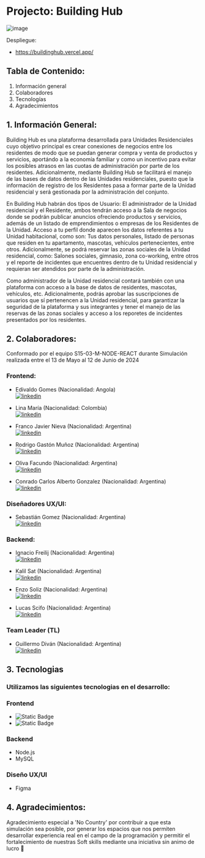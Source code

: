# Projecto: Building Hub
![image](https://github.com/No-Country/s15-03-m-node-react/assets/66230572/f1ca7b8d-e475-49d4-8748-80acdf7435a1)




Despliegue: 
- https://buildinghub.vercel.app/

## Tabla de Contenido:
1. Información general
2. Colaboradores
3. Tecnologías
4. Agradecimientos


## 1. Información General: 

Building Hub es una plataforma desarrollada para Unidades Residenciales cuyo objetivo principal es crear conexiones de negocios entre los residentes de modo que se puedan generar compra y venta de productos y servicios, aportándo a la economía familiar y como un incentivo para evitar los posibles atrasos en las cuotas de administración por parte de los residentes. Adicionalmente, mediante Building Hub se facilitará el manejo de las bases de datos dentro de las Unidades residenciales, puesto que la información de registro de los Residentes pasa a formar parte de la Unidad residencial y será gestionada por la administración del conjunto. <br> 

En Building Hub habrán dos tipos de Usuario: El administrador de la Unidad residencial y el Residente, ambos tendrán acceso a la Sala de negocios donde se podrán publicar anuncios ofreciendo productos y servicios, además de un listado de emprendimientos o empresas de los Residentes de la Unidad. Acceso a tu perfil donde aparecen los datos referentes a tu Unidad habitacional, como son: Tus datos personales, listado de personas que residen en tu apartamento, mascotas, vehículos pertenecientes, entre otros. Adicionalmente, se podrá reservar las zonas sociales de la Unidad residencial, como: Salones sociales, gimnasio, zona co-working, entre otros y el reporte de incidentes que encuentres dentro de tu Unidad residencial y requieran ser atendidos por parte de la administración. <br> 

Como administrador de la Unidad residencial contará también con una plataforma con acceso a la base de datos de residentes, mascotas, vehículos, etc. Adicionalmente, podrás aprobar las suscripciones de usuarios que sí pertenencen a la Unidad residencial, para garantizar la seguridad de la plataforma y sus integrantes y tener el manejo de las reservas de las zonas sociales y acceso a los reporetes de incidentes presentados por los residentes. <br> 



## 2. Colaboradores: 

Conformado por el equipo S15-03-M-NODE-REACT durante Simulación realizada entre el 13 de Mayo al 12 de Junio de 2024 

### Frontend:

- Edivaldo Gomes (Nacionalidad: Angola) <br> [![linkedin](https://img.shields.io/badge/linkedin-0A66C2?style=for-the-badge&logo=linkedin&logoColor=white)](https://www.linkedin.com/)

- Lina María (Nacionalidad: Colombia) <br> [![linkedin](https://img.shields.io/badge/linkedin-0A66C2?style=for-the-badge&logo=linkedin&logoColor=white)](https://www.linkedin.com/in/lina-mar%C3%ADa-cardona-giraldo)

- Franco Javier Nieva (Nacionalidad: Argentina) <br> [![linkedin](https://img.shields.io/badge/linkedin-0A66C2?style=for-the-badge&logo=linkedin&logoColor=white)](https://www.linkedin.com/in/francojnieva/)

- Rodrigo Gastón Muñoz (Nacionalidad: Argentina) <br> [![linkedin](https://img.shields.io/badge/linkedin-0A66C2?style=for-the-badge&logo=linkedin&logoColor=white)](https://www.linkedin.com/in/rodrigo-muñoz-389825223/)

- Oliva Facundo (Nacionalidad: Argentina) <br> [![linkedin](https://img.shields.io/badge/linkedin-0A66C2?style=for-the-badge&logo=linkedin&logoColor=white)](https://www.linkedin.com/in/facundo-oliva-0999bb252)

- Conrado Carlos Alberto Gonzalez (Nacionalidad: Argentina) <br> [![linkedin](https://img.shields.io/badge/linkedin-0A66C2?style=for-the-badge&logo=linkedin&logoColor=white)](https://www.linkedin.com/)
    

### Diseñadores UX/UI:

- Sebastián Gomez (Nacionalidad: Argentina) <br> [![linkedin](https://img.shields.io/badge/linkedin-0A66C2?style=for-the-badge&logo=linkedin&logoColor=white)](https://www.linkedin.com/in/sebasr-gomez90/)


### Backend:

- Ignacio Freilij (Nacionalidad: Argentina) <br> [![linkedin](https://img.shields.io/badge/linkedin-0A66C2?style=for-the-badge&logo=linkedin&logoColor=white)](https://www.linkedin.com/in/ignacio-freilij/)

- Kalil Sat (Nacionalidad: Argentina) <br> [![linkedin](https://img.shields.io/badge/linkedin-0A66C2?style=for-the-badge&logo=linkedin&logoColor=white)](https://www.linkedin.com/)

- Enzo Soliz (Nacionalidad: Argentina) <br> [![linkedin](https://img.shields.io/badge/linkedin-0A66C2?style=for-the-badge&logo=linkedin&logoColor=white)](https://www.linkedin.com/)

- Lucas Scifo (Nacionalidad: Argentina) <br> [![linkedin](https://img.shields.io/badge/linkedin-0A66C2?style=for-the-badge&logo=linkedin&logoColor=white)](https://www.linkedin.com/)

### Team Leader (TL)

- Guillermo Diván (Nacionalidad: Argentina)  <br> [![linkedin](https://img.shields.io/badge/linkedin-0A66C2?style=for-the-badge&logo=linkedin&logoColor=white)](https://www.linkedin.com/in/guillermo-divan/)
  

## 3. Tecnologias
### Utilizamos las siguientes tecnologias en el desarrollo:

### Frontend
- ![Static Badge](https://img.shields.io/badge/ReactJS-black?logo=REACT)
- ![Static Badge](https://img.shields.io/badge/Tailwindcss-black?logo=Tailwindcss)

### Backend
- Node.js
- MySQL

### Diseño UX/UI
- Figma

## 4. Agradecimientos:

Agradecimiento especial a 'No Country' por contribuir a que esta simulación sea posible, por generar los espacios que nos permiten desarrollar experiencia real en el campo de la programación y permitir el fortalecimiento de nuestras Soft skills mediante una iniciativa sin animo de lucro :raised_hands:

